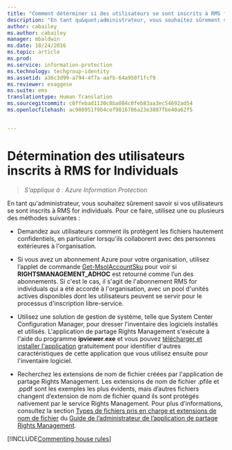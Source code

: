 ```yaml
---
title: "Comment déterminer si des utilisateurs se sont inscrits à RMS for Individuals | Azure Information Protection"
description: "En tant qu&quot;administrateur, vous souhaitez sûrement savoir si vos utilisateurs se sont inscrits à RMS for individuals. Vous pouvez utiliser l’une des méthodes décrites dans cet article ou une combinaison de ces méthodes."
author: cabailey
ms.author: cabailey
manager: mbaldwin
ms.date: 10/24/2016
ms.topic: article
ms.prod: 
ms.service: information-protection
ms.technology: techgroup-identity
ms.assetid: a36c3d99-a794-4f7a-aafb-64a950f1fcf9
ms.reviewer: esaggese
ms.suite: ems
translationtype: Human Translation
ms.sourcegitcommit: c8ffebad1130c8ba084c0feb83aa3ec54692ad54
ms.openlocfilehash: ac980951f9b4cef9816706a23e3807fbe40a62f5


---
```



# <a name="how-to-find-out-if-your-users-have-signed-up-for-rms-for-individuals"></a>Détermination des utilisateurs inscrits à RMS for Individuals

>*S’applique à : Azure Information Protection*

En tant qu'administrateur, vous souhaitez sûrement savoir si vos utilisateurs se sont inscrits à RMS for individuals. Pour ce faire, utilisez une ou plusieurs des méthodes suivantes :

-   Demandez aux utilisateurs comment ils protègent les fichiers hautement confidentiels, en particulier lorsqu'ils collaborent avec des personnes extérieures à l'organisation.

-   Si vous avez un abonnement Azure pour votre organisation, utilisez l’applet de commande [Get-MsolAccountSku](https://msdn.microsoft.com/library/azure/dn194118.aspx) pour voir si **RIGHTSMANAGEMENT_ADHOC** est retourné comme l’un des abonnements. Si c'est le cas, il s'agit de l'abonnement RMS for individuals qui a été accordé à l'organisation, avec un pool d'unités actives disponibles dont les utilisateurs peuvent se servir pour le processus d'inscription libre-service.

-   Utilisez une solution de gestion de système, telle que System Center Configuration Manager, pour dresser l'inventaire des logiciels installés et utilisés. L'application de partage Rights Management s'exécute à l'aide du programme **ipviewer.exe** et vous pouvez [télécharger et installer l'application](http://go.microsoft.com/fwlink/?LinkId=303970) gratuitement pour identifier d'autres caractéristiques de cette application que vous utilisez ensuite pour l'inventaire logiciel.

-   Recherchez les extensions de nom de fichier créées par l'application de partage Rights Management. Les extensions de nom de fichier .pfile et .ppdf sont les exemples les plus évidents, mais d’autres fichiers changent d’extension de nom de fichier quand ils sont protégés nativement par le service Rights Management. Pour plus d’informations, consultez la section [Types de fichiers pris en charge et extensions de nom de fichier](../rms-client/sharing-app-admin-guide-technical.md#supported-file-types-and-file-name-extensions) du [Guide de l’administrateur de l’application de partage Rights Management](http://technet.microsoft.com/library/dn339003.aspx).

[!INCLUDE[Commenting house rules](../includes/houserules.md)]


<!--HONumber=Jan17_HO4-->


